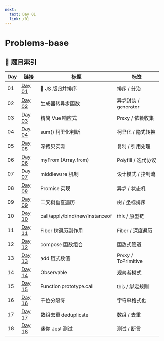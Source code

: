 ```yaml
---
next:
  text: Day 01
  link: /01
---
```


# Problems-base

## 📑 题目索引

| Day | 链接         | 标题                           | 标签                 |
| --- | ------------ | ------------------------------ | -------------------- |
| 01  | [Day 01](01) | 🎉 JS 版归并排序                | 排序 / 分治          |
| 02  | [Day 02](02) | 生成器转异步函数               | 异步封装 / generator |
| 03  | [Day 03](03) | 精简 Vue 响应式                | Proxy / 依赖收集     |
| 04  | [Day 04](04) | sum() 柯里化判断               | 柯里化 / 隐式转换    |
| 05  | [Day 05](05) | 深拷贝实现                     | 复制 / 引用处理      |
| 06  | [Day 06](06) | myFrom (Array.from)            | Polyfill / 迭代协议  |
| 07  | [Day 07](07) | middleware 机制                | 设计模式 / 控制流    |
| 08  | [Day 08](08) | Promise 实现                   | 异步 / 状态机        |
| 09  | [Day 09](09) | 二叉树垂直遍历                 | 树 / 坐标排序        |
| 10  | [Day 10](10) | call/apply/bind/new/instanceof | this / 原型链        |
| 11  | [Day 11](11) | Fiber 树遍历副作用             | Fiber / 深度遍历     |
| 12  | [Day 12](12) | compose 函数组合               | 函数式管道           |
| 13  | [Day 13](13) | add 链式数值                   | Proxy / ToPrimitive  |
| 14  | [Day 14](14) | Observable                     | 观察者模式           |
| 15  | [Day 15](15) | Function.prototype.call        | this / 绑定规则      |
| 16  | [Day 16](16) | 千位分隔符                     | 字符串格式化         |
| 17  | [Day 17](17) | 数组去重 deduplicate           | 数组 / 去重          |
| 18  | [Day 18](18) | 迷你 Jest 测试                 | 测试 / 断言          |
